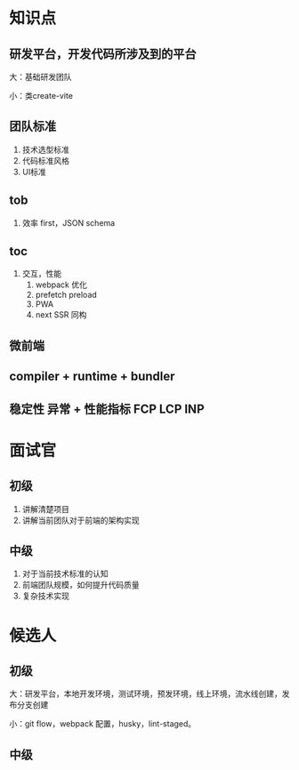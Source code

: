 # 知识点

## 研发平台，开发代码所涉及到的平台

大：基础研发团队

小：类create-vite

## 团队标准

1. 技术选型标准
2. 代码标准风格
3. UI标准

## tob

1. 效率 first，JSON schema

## toc

1. 交互，性能
   1. webpack 优化
   2. prefetch preload
   3. PWA
   4. next SSR 同构

## 微前端

## compiler + runtime + bundler

## 稳定性 异常 + 性能指标 FCP LCP INP



# 面试官

## 初级

1. 讲解清楚项目
2. 讲解当前团队对于前端的架构实现

## 中级

1. 对于当前技术标准的认知
2. 前端团队规模，如何提升代码质量
3. 复杂技术实现

# 候选人

## 初级

大：研发平台，本地开发环境，测试环境，预发环境，线上环境，流水线创建，发布分支创建

小：git flow，webpack 配置，husky，lint-staged。

## 中级